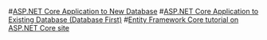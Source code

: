 #[ASP.NET Core Application to New Database](new-db.md)
#[ASP.NET Core Application to Existing Database (Database First)](existing-db.md)
#[Entity Framework Core tutorial on ASP.NET Core site](https://docs.asp.net/en/latest/data/ef-mvc/intro.html.md)